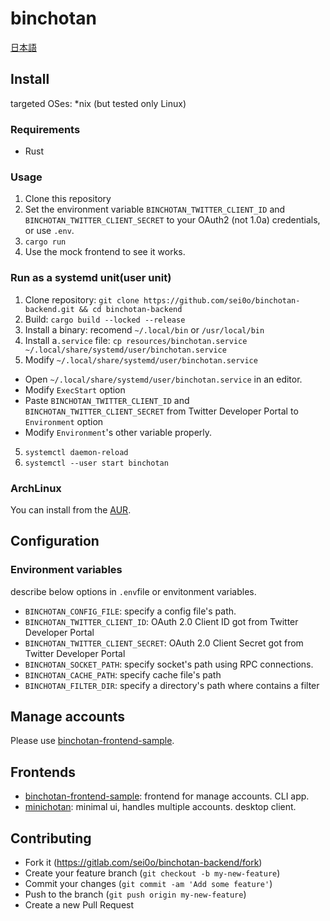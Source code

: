 # binchotan

[日本語](https://github.com/sei0o/binchotan-backend/blob/main/README.ja.md)

## Install

targeted OSes: *nix (but tested only Linux)

### Requirements

* Rust

### Usage

1. Clone this repository
2. Set the environment variable `BINCHOTAN_TWITTER_CLIENT_ID` and `BINCHOTAN_TWITTER_CLIENT_SECRET` to your OAuth2 (not 1.0a) credentials, or use `.env`.
3. `cargo run`
4. Use the mock frontend to see it works.

### Run as a systemd unit(user unit)

1. Clone repository: `git clone https://github.com/sei0o/binchotan-backend.git && cd binchotan-backend`
1. Build: `cargo build --locked --release`
2. Install a binary: recomend `~/.local/bin` or `/usr/local/bin`
3. Install a`.service` file: `cp resources/binchotan.service ~/.local/share/systemd/user/binchotan.service`
4. Modify `~/.local/share/systemd/user/binchotan.service`
  * Open `~/.local/share/systemd/user/binchotan.service` in an editor.
  * Modify `ExecStart` option
  * Paste `BINCHOTAN_TWITTER_CLIENT_ID` and `BINCHOTAN_TWITTER_CLIENT_SECRET` from Twitter Developer Portal to `Environment` option
  * Modify `Environment`'s  other variable properly.
5. `systemctl daemon-reload`
6. `systemctl --user start binchotan`

### ArchLinux

You can install from the [AUR](https://aur.archlinux.org/packages/binchotan-backend-git).

## Configuration

### Environment variables

describe below options in `.env`file or envitonment variables.

* `BINCHOTAN_CONFIG_FILE`: specify a config file's path.
* `BINCHOTAN_TWITTER_CLIENT_ID`: OAuth 2.0 Client ID got from Twitter Developer Portal
* `BINCHOTAN_TWITTER_CLIENT_SECRET`: OAuth 2.0 Client Secret got from Twitter Developer Portal
* `BINCHOTAN_SOCKET_PATH`: specify socket's path using RPC connections.
* `BINCHOTAN_CACHE_PATH`: specify cache file's path 
* `BINCHOTAN_FILTER_DIR`: specify a directory's path where contains a filter

## Manage accounts

Please use [binchotan-frontend-sample](https://github.com/sei0o/binchotan-frontend-sample).

## Frontends

* [binchotan-frontend-sample](https://github.com/sei0o/binchotan-frontend-sample): frontend for manage accounts. CLI app.
* [minichotan](https://github.com/sei0o/minichotan): minimal ui, handles multiple accounts. desktop client.

## Contributing

* Fork it (https://gitlab.com/sei0o/binchotan-backend/fork)
* Create your feature branch (`git checkout -b my-new-feature`)
* Commit your changes (`git commit -am 'Add some feature'`)
* Push to the branch (`git push origin my-new-feature`)
* Create a new Pull Request
